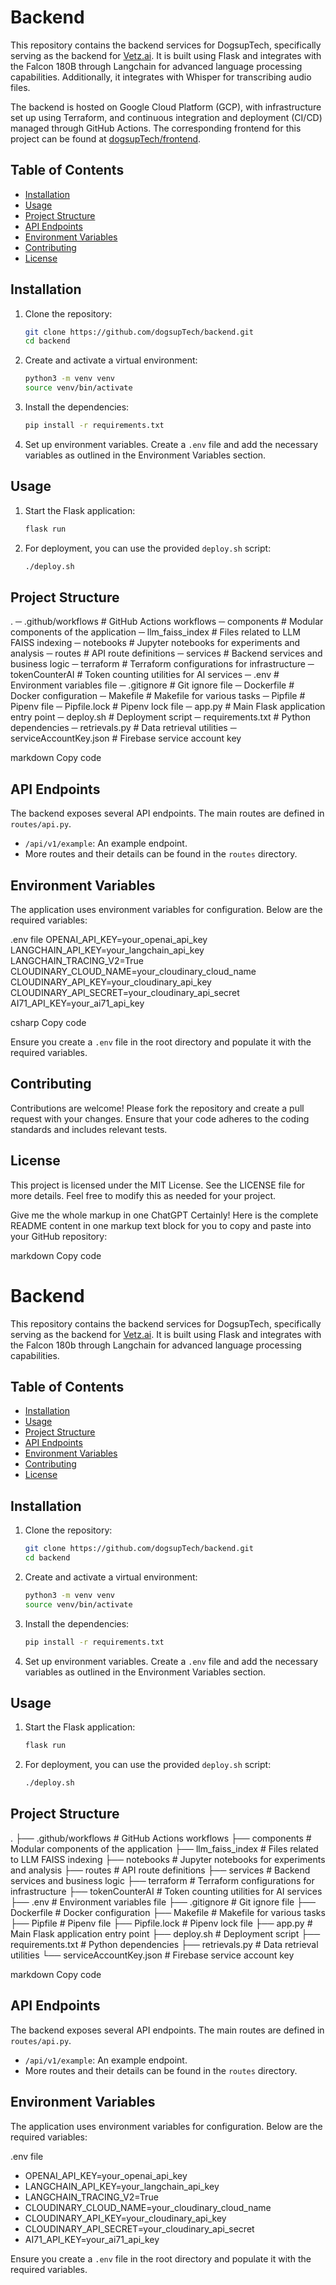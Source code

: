 # Backend

This repository contains the backend services for DogsupTech, specifically serving as the backend for [Vetz.ai](https://vetz.ai). It is built using Flask and integrates with the Falcon 180B through Langchain for advanced language processing capabilities. Additionally, it integrates with Whisper for transcribing audio files.

The backend is hosted on Google Cloud Platform (GCP), with infrastructure set up using Terraform, and continuous integration and deployment (CI/CD) managed through GitHub Actions. The corresponding frontend for this project can be found at [dogsupTech/frontend](https://github.com/dogsupTech/frontend).


## Table of Contents

- [Installation](#installation)
- [Usage](#usage)
- [Project Structure](#project-structure)
- [API Endpoints](#api-endpoints)
- [Environment Variables](#environment-variables)
- [Contributing](#contributing)
- [License](#license)

## Installation

1. Clone the repository:

    ```bash
    git clone https://github.com/dogsupTech/backend.git
    cd backend
    ```

2. Create and activate a virtual environment:

    ```bash
    python3 -m venv venv
    source venv/bin/activate
    ```

3. Install the dependencies:

    ```bash
    pip install -r requirements.txt
    ```

4. Set up environment variables. Create a `.env` file and add the necessary variables as outlined in the Environment Variables section.

## Usage

1. Start the Flask application:

    ```bash
    flask run
    ```

2. For deployment, you can use the provided `deploy.sh` script:

    ```bash
    ./deploy.sh
    ```

## Project Structure

.
─ .github/workflows # GitHub Actions workflows
─ components # Modular components of the application
─ llm_faiss_index # Files related to LLM FAISS indexing
─ notebooks # Jupyter notebooks for experiments and analysis
─ routes # API route definitions
─ services # Backend services and business logic
─ terraform # Terraform configurations for infrastructure
─ tokenCounterAI # Token counting utilities for AI services
─ .env # Environment variables file
─ .gitignore # Git ignore file
─ Dockerfile # Docker configuration
─ Makefile # Makefile for various tasks
─ Pipfile # Pipenv file
─ Pipfile.lock # Pipenv lock file
─ app.py # Main Flask application entry point
─ deploy.sh # Deployment script
─ requirements.txt # Python dependencies
─ retrievals.py # Data retrieval utilities
─ serviceAccountKey.json # Firebase service account key

markdown
Copy code

## API Endpoints

The backend exposes several API endpoints. The main routes are defined in `routes/api.py`.

- `/api/v1/example`: An example endpoint.
- More routes and their details can be found in the `routes` directory.

## Environment Variables

The application uses environment variables for configuration. Below are the required variables:

.env file
OPENAI_API_KEY=your_openai_api_key
LANGCHAIN_API_KEY=your_langchain_api_key
LANGCHAIN_TRACING_V2=True
CLOUDINARY_CLOUD_NAME=your_cloudinary_cloud_name
CLOUDINARY_API_KEY=your_cloudinary_api_key
CLOUDINARY_API_SECRET=your_cloudinary_api_secret
AI71_API_KEY=your_ai71_api_key

csharp
Copy code

Ensure you create a `.env` file in the root directory and populate it with the required variables.

## Contributing

Contributions are welcome! Please fork the repository and create a pull request with your changes. Ensure that your code adheres to the coding standards and includes relevant tests.

## License

This project is licensed under the MIT License. See the LICENSE file for more details.
Feel free to modify this as needed for your project.

Give me the whole markup in one
ChatGPT
Certainly! Here is the complete README content in one markup text block for you to copy and paste into your GitHub repository:

markdown
Copy code
# Backend

This repository contains the backend services for DogsupTech, specifically serving as the backend for [Vetz.ai](https://vetz.ai). It is built using Flask and integrates with the Falcon 180b through Langchain for advanced language processing capabilities.

## Table of Contents

- [Installation](#installation)
- [Usage](#usage)
- [Project Structure](#project-structure)
- [API Endpoints](#api-endpoints)
- [Environment Variables](#environment-variables)
- [Contributing](#contributing)
- [License](#license)

## Installation

1. Clone the repository:

    ```bash
    git clone https://github.com/dogsupTech/backend.git
    cd backend
    ```

2. Create and activate a virtual environment:

    ```bash
    python3 -m venv venv
    source venv/bin/activate
    ```

3. Install the dependencies:

    ```bash
    pip install -r requirements.txt
    ```

4. Set up environment variables. Create a `.env` file and add the necessary variables as outlined in the Environment Variables section.

## Usage

1. Start the Flask application:

    ```bash
    flask run
    ```

2. For deployment, you can use the provided `deploy.sh` script:

    ```bash
    ./deploy.sh
    ```

## Project Structure

.
├── .github/workflows # GitHub Actions workflows
├── components # Modular components of the application
├── llm_faiss_index # Files related to LLM FAISS indexing
├── notebooks # Jupyter notebooks for experiments and analysis
├── routes # API route definitions
├── services # Backend services and business logic
├── terraform # Terraform configurations for infrastructure
├── tokenCounterAI # Token counting utilities for AI services
├── .env # Environment variables file
├── .gitignore # Git ignore file
├── Dockerfile # Docker configuration
├── Makefile # Makefile for various tasks
├── Pipfile # Pipenv file
├── Pipfile.lock # Pipenv lock file
├── app.py # Main Flask application entry point
├── deploy.sh # Deployment script
├── requirements.txt # Python dependencies
├── retrievals.py # Data retrieval utilities
└── serviceAccountKey.json # Firebase service account key

markdown
Copy code

## API Endpoints

The backend exposes several API endpoints. The main routes are defined in `routes/api.py`.

- `/api/v1/example`: An example endpoint.
- More routes and their details can be found in the `routes` directory.

## Environment Variables

The application uses environment variables for configuration. Below are the required variables:

.env file
- OPENAI_API_KEY=your_openai_api_key
- LANGCHAIN_API_KEY=your_langchain_api_key
- LANGCHAIN_TRACING_V2=True
- CLOUDINARY_CLOUD_NAME=your_cloudinary_cloud_name
- CLOUDINARY_API_KEY=your_cloudinary_api_key
- CLOUDINARY_API_SECRET=your_cloudinary_api_secret
- AI71_API_KEY=your_ai71_api_key

Ensure you create a `.env` file in the root directory and populate it with the required variables.

